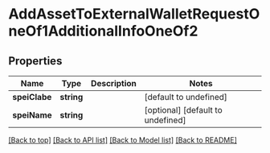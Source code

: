 # AddAssetToExternalWalletRequestOneOf1AdditionalInfoOneOf2

## Properties

|Name | Type | Description | Notes|
|------------ | ------------- | ------------- | -------------|
|**speiClabe** | **string** |  | [default to undefined]|
|**speiName** | **string** |  | [optional] [default to undefined]|




[[Back to top]](#) [[Back to API list]](../../README.md#documentation-for-api-endpoints) [[Back to Model list]](../../README.md#documentation-for-models) [[Back to README]](../../README.md)
